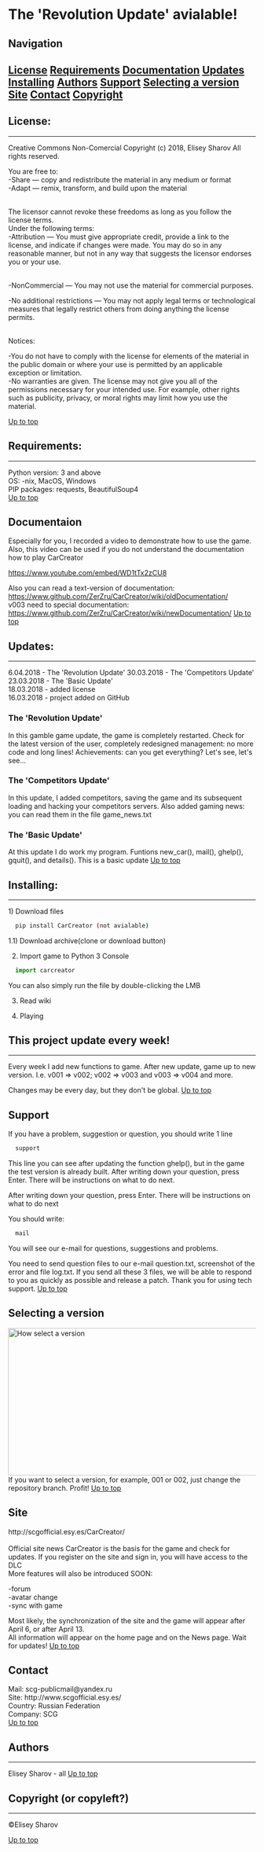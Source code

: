 <a name="top"></a>
<p style = "text-align:center;"><h1> The 'Revolution Update' avialable! </h1></p> 

<h2> Navigation </h2>
<h2>
<a href="#license">License</a>
<a href="#requirements">Requirements</a>
<a href="#videodoc">Documentation</a>
<a href="#updates">Updates</a> 
<a href="#installing">Installing</a>
<a href="#authors">Authors</a>
<a href="#support">Support</a>
<a href="#selecting_version">Selecting a version</a>
<a href="#site">Site</a>
<a href="#contact">Contact</a>
<a href="#copyright">Copyright</a>
</h2>

<a name="license"></a>
<h2> License: </h2>
<hr>
Creative Commons Non-Comercial
Copyright (c) 2018, Elisey Sharov
All rights reserved.


You are free to: <br>
-Share — copy and redistribute the material in any medium or format <br>
-Adapt — remix, transform, and build upon the material <br> <br>

The licensor cannot revoke these freedoms as long as you follow the license terms. <br>
Under the following terms: <br>
-Attribution — You must give appropriate credit, provide a link to the license, and indicate if changes were made. You may do so in any reasonable manner, but not in any way that suggests the licensor endorses you or your use. <br> <br>

-NonCommercial — You may not use the material for commercial purposes. <br>

-No additional restrictions — You may not apply legal terms or technological measures that legally restrict others from doing anything the license permits. <br> <br>

Notices: <br>

-You do not have to comply with the license for elements of the material in the public domain or where your use is permitted by an applicable exception or limitation. <br>
-No warranties are given. The license may not give you all of the permissions necessary for your intended use. For example, other rights such as publicity, privacy, or moral rights may limit how you use the material. <br>

<a href="#top">Up to top</a>

<a name="requirements"></a>
<h2> Requirements: </h2>
<hr>
Python version: 3 and above <br>
OS: -nix, MacOS, Windows <br>
PIP packages: requests, BeautifulSoup4 <br>
<a href="#top">Up to top</a>

<a name="videodoc"></a>
<h2> Documentaion </h2>

Especially for you, I recorded a video to demonstrate how to use the game. Also, this video can be used if you do not understand the documentation how to play CarCreator

https://www.youtube.com/embed/WD1tTx2zCU8

Also you can read a text-version of documentation: https://www.github.com/ZerZru/CarCreator/wiki/oldDocumentation/ <br>
v003 need to special documentation: https://www.github.com/ZerZru/CarCreator/wiki/newDocumentation/
<a href="#top">Up to top</a>

<a name="updates"></a>
<h2> Updates: </h2>
<hr>
6.04.2018 - The 'Revolution Update'
30.03.2018 - The 'Competitors Update' <br>
23.03.2018 - The 'Basic Update' <br>
18.03.2018 - added license <br>
16.03.2018 - project added on GitHub <br>

<h3> The 'Revolution Update' </h3>
In this gamble game update, the game is completely restarted. Check for the latest version of the user, completely redesigned management: no more code and long lines! Achievements: can you get everything? Let's see, let's see...

<h3> The 'Competitors Update' </h3>
In this update, I added competitors, saving the game and its subsequent loading and hacking your competitors servers. Also added gaming news: you can read them in the file game_news.txt

<h3> The 'Basic Update' </h3>
At this update I do work my program. Funtions new_car(), mail(), ghelp(), gquit(), and details().
This is a basic update
<a href="#top">Up to top</a>

<a name="installing"></a>
<h2> Installing: </h2>
<hr>
1) Download files

```bash
  pip install CarCreator (not avialable)
```
1.1) Download archive(clone or download button)

2) Import game to Python 3 Console

```python
  import carcreator
```
You can also simply run the file by double-clicking the LMB

3) Read wiki

4) Playing

<h2> This project update every week! </h2>
<hr>

Every week I add new functions to game. After new update, game up to new version. I.e. v001 => v002; v002 => v003 and v003 => v004 and more.

Changes may be every day, but they don't be global.
<a href="#top">Up to top</a>

<a name="support"></a>
<h2> Support </h2>
If you have a problem, suggestion or question, you should write 1 line

```python
  support
```

This line you can see after updating the function ghelp(), but in the game the test version is already built. After writing down your question, press Enter. There will be instructions on what to do next.

After writing down your question, press Enter. There will be instructions on what to do next

You should write:

```python
  mail
```

You will see our e-mail for questions, suggestions and problems.

You need to send question files to our e-mail question.txt, screenshot of the error and file log.txt. If you send all these 3 files, we will be able to respond to you as quickly as possible and release a patch. Thank you for using tech support.
<a href="#top">Up to top</a>

<a name="selecting_version"></a>
<h2> Selecting a version </h2>
<img src="https://github.com/ZerZru/CarCreator/blob/master/Images/select_version.gif" height="300" width="700px" alt="How select a version"> <br>
If you want to select a version, for example, 001 or 002, just change the repository branch. Profit! <a href="#top">Up to top</a>

<a name="site"></a>
<h2> Site </h2>
http://scgofficial.esy.es/CarCreator/ <br> <br>
Official site news CarCreator is the basis for the game and check for updates. If you register on the site and sign in, you will have access to the DLC<br>
More features will also be introduced SOON:

-forum <br>
-avatar change <br>
-sync with game <br>

Most likely, the synchronization of the site and the game will appear after April 6, or after April 13. <br>
All information will appear on the home page and on the News page. Wait for updates! <a href="#top">Up to top</a>

<a name="contact"></a>
<h2> Contact </h2>
Mail: scg-publicmail@yandex.ru <br>
Site: http://www.scgofficial.esy.es/ <br>
Country: Russian Federation <br>
Company: SCG <br>
<a href="#top">Up to top</a>

<a name="authors"></a>
<h2> Authors </h2>
<hr>

Elisey Sharov - all
<a href="#top">Up to top</a>

<a name="copyright"></a>
<h2> Copyright (or copyleft?) </h2>
<hr>
©Elisey Sharov

<a href="#top">Up to top</a>
